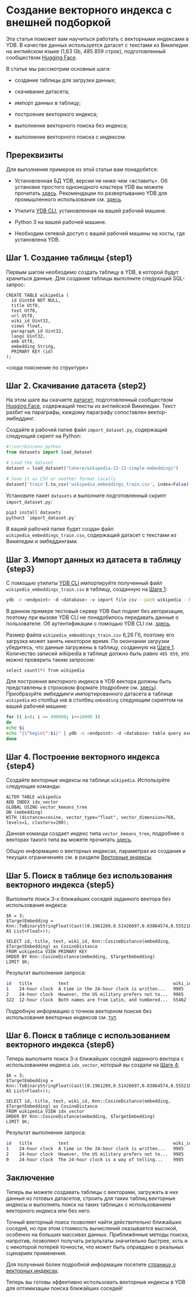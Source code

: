# Создание векторного индекса с внешней подборкой

Эта статья поможет вам научиться работать с векторными индексами в YDB. В качестве данных используется датасет с текстами из Википедии на английском языке (1,63 Gb, 485 859 строк), подготовленный сообществом [Hugging Face](https://huggingface.co).

В статье мы рассмотрим основные шаги:

* создание таблицы для загрузки данных;

* скачивание датасета;

* импорт данных в таблицу;

* построение векторного индекса;

* выполнение векторного поиска без индекса;

* выполнение векторного поиска с индексом.

## Пререквизиты

Для выполнения примеров из этой статьи вам понадобятся:

* Установленная БД YDB, версии не ниже чем <вставить>. Об установке простого однонодного кластера YDB вы можете прочитать [здесь](../../quickstart). Рекомендации по развертыванию YDB для промышленного использования см. [здесь](../../devops/concepts/system-requirements.md).

* Утилита [YDB CLI](../../reference/ydb-cli/), установленная на вашей рабочей машине.

* Python 3 на вашей рабочей машине.

* Необходим сетевой доступ с вашей рабочей машины на хосты, где установлена YDB.

## Шаг 1. Создание таблицы {step1}

Первым шагом необходимо создать таблицу в YDB, в которой будут храниться данные. Для создания таблицы выполните следующий SQL-запрос:

```yql
CREATE TABLE wikipedia (
  id Uint64 NOT NULL,
  title Utf8,
  text Utf8,
  url Utf8,
  wiki_id Uint32,
  views float,
  paragraph_id Uint32,
  langs Uint32,
  emb Utf8,
  embedding String,
  PRIMARY KEY (id)
);
```

<сюда пояснение по структуре>

## Шаг 2. Скачивание датасета {step2}

На этом шаге вы скачаете [датасет](https://huggingface.co/datasets/Cohere/wikipedia-22-12-simple-embeddings), подготовленный сообществом [Hugging Face](https://huggingface.co), содержащий тексты из английской Википедии. Текст разбит на параграфы, каждому параграфу сопоставлен вектор-эмбеддинг.

Создайте в рабочей папке файл `import_dataset.py`, содержащий следующий скрипт на Python:

```python
#!/usr/bin/env python
from datasets import load_dataset

# Load the dataset
dataset = load_dataset("Cohere/wikipedia-22-12-simple-embeddings")

# Save it as CSV or another format locally
dataset['train'].to_csv('wikipedia_embeddings_train.csv', index=False)
```

Установите пакет `datasets` и выполните подготовленный скрипт `import_dataset.py`:

```python
pip3 install datasets
python3 `import_dataset.py`
```

В вашей рабочей папке будет создан файл `wikipedia_embeddings_train.csv`, содержащий датасет с текстами из Википедии и эмбеддингами.

## Шаг 3. Импорт данных из датасета в таблицу {step3}

С помощью утилиты [YDB CLI](../../reference/ydb-cli/) импортируйте полученный файл `wikipedia_embeddings_train.csv` в таблицу, созданную на [Шаге 1](step1):

```bash
ydb -e <endpoint> -d <database> -v import file csv --path wikipedia --header wikipedia_embeddings_train.csv --timeout 30
```

В данном примере тестовый сервер YDB был поднят без авторизации, поэтому при вызове YDB CLI не понадобилось передавать данные о пользователе. Об аутентификации с помощью YDB CLI см. [здесь](../../reference/ydb-cli/connect).

Размер файла `wikipedia_embeddings_train.csv` 6,26 Гб, поэтому его загрузка может занять некоторое время. По окончании загрузки убедитесь, что данные загружены в таблицу, созданную на [Шаге 1](#шаг-1-создание-таблицы-step1). Количество записей wikipedia в таблице должно быть равно `485 859`, это можно проверить таким запросом:

```yql
select count(*) from wikipedia
```

Для построения векторного индекса в YDB вектора должны быть представлены в строковом формате (подробнее см. [здесь](../../yql/reference/udf/list/knn)). Преобразуйте эмбеддинги импортированного датасета в таблице `wikipedia` из столбца `emb` в столбец `embedding` следующим скриптом на вашей рабочей машине:

```bash
for (( i=0; i <= 490000; i+=10000 ))
do
echo $i
echo "{\"begin\":$i}" | ydb -e <endpoint> -d <database> table query execute -q 'declare $begin As Int32; UPDATE wikipedia SET embedding = Unwrap(Untag(Knn::ToBinaryStringFloat(Cast(String::SplitToList(String::ReplaceAll(String::RemoveAll(String::RemoveFirst(String::RemoveLast(emb, "]"), "["), "\n"), "  ", " "), " ") AS List<Float>)), "FloatVector")) WHERE id>=$begin AND id < $begin + 10000;'
done
```

## Шаг 4. Построение векторного индекса {step4}

Создайте векторные индексы на таблице `wikipedia`. Используйте следующие команды:

```yql
ALTER TABLE wikipedia
ADD INDEX idx_vector
GLOBAL USING vector_kmeans_tree
ON (embedding)
WITH (distance=cosine, vector_type="float", vector_dimension=768, levels=1, clusters=200);
```

Данная команда создает индекс типа `vector_kmeans_tree`, подробнее о векторах такого типа вы можете прочитать [здесь](../../dev/vector-indexes?version=main#kmeans-tree-type).

Общую информацию о векторных индексах, параметрах их создания и текущих ограничениях см. в разделе [Векторные индексы](../../dev/vector-indexes?version=main).

## Шаг 5. Поиск в таблице без использования векторного индекса {step5}

Выполните поиск 3-х ближайших соседей заданного вектора без использования индекса:

```yql
$K = 3;
$TargetEmbedding = Knn::ToBinaryStringFloat(Cast([0.1961289,0.51426697,0.03864574,0.5552187,-0.041873194,0.24177523,0.46322846,-0.3476358,-0.0802049,0.44246107,-0.06727136,-0.04970105,-0.0012320493,0.29773152,-0.3771864,0.047693416,0.30664062,0.15911901,0.27795044,0.11875397,-0.056650203,0.33322853,-0.28901896,-0.43791273,-0.014167095,0.36109218,-0.16923136,0.29162315,-0.22875166,0.122518055,0.030670911,-0.13762642,-0.13884683,0.31455114,-0.21587017,0.32154146,-0.4452795,-0.058932953,0.07103838,0.4289945,-0.6023675,-0.14161813,0.11005565,0.19201005,0.2591869,-0.24074492,0.18088372,-0.16547637,0.08194011,0.10669302,-0.049760908,0.15548608,0.011035396,0.16121127,-0.4862669,0.5691393,-0.4885568,0.90131176,0.20769958,0.010636337,-0.2094356,-0.15292564,-0.2704138,-0.01326699,0.11226809,0.37113565,-0.018971693,0.86532146,0.28991342,0.004782651,-0.0024367527,-0.0861291,0.39704522,0.25665164,-0.45121723,-0.2728092,0.1441502,-0.5042585,0.3507123,-0.38818485,0.5468399,0.16378048,-0.11177127,0.5224827,-0.05927702,0.44906104,-0.036211397,-0.08465567,-0.33162776,0.25222498,-0.22274417,0.15050206,-0.012386843,0.23640677,-0.18704978,0.1139806,0.19379948,-0.2326912,0.36477265,-0.2544955,0.27143118,-0.095495716,-0.1727166,0.29109988,0.32738894,0.0016002139,0.052142758,0.37208632,0.034044757,0.17740013,0.16472393,-0.20134833,0.055949032,-0.06671674,0.04691583,0.13196157,-0.13174891,-0.17132106,-0.4257385,-1.1067779,0.55262613,0.37117195,-0.37033138,-0.16229,-0.31594914,-0.87293816,0.62064904,-0.32178572,0.28461748,0.41640115,-0.050539408,0.009697271,0.3483608,0.4401717,-0.08273758,0.4873984,0.057845585,0.28128678,-0.43955156,-0.18790118,0.40001884,0.54413813,0.054571174,0.65416795,0.04503013,0.40744695,-0.048226677,0.4787822,0.09700139,0.07739511,0.6503141,0.39685145,-0.54047453,0.041596334,-0.22190939,0.25528133,0.17406437,-0.17308964,0.22076453,0.31207982,0.8434676,0.2086337,-0.014262581,0.05081182,-0.30908328,-0.35717097,0.17224313,0.5266846,0.58924395,-0.29272506,0.01910475,0.061457288,0.18099669,0.04807291,0.34706554,0.32477927,0.17174402,-0.070991516,0.5819317,0.71045977,0.07172716,0.32184732,0.19009985,0.04727492,0.3004647,0.26943457,0.61640364,0.1655051,-0.6033329,0.09797926,-0.20623252,0.10987298,1.016591,-0.29540864,0.25161317,0.19790122,0.14642714,0.5081536,-0.22128952,0.4286613,-0.029895071,0.23768105,-0.0023987228,0.086968,0.42884818,-0.33578634,-0.38033295,-0.16163215,-0.18072455,-0.5015756,0.28035417,-0.0066010267,0.67613393,-0.026721207,0.22796173,-0.008428602,-0.38017297,-0.33044866,0.4519961,-0.05542353,-0.2976922,0.37046987,0.23409955,-0.24246313,-0.12839256,-0.4206849,-0.049280513,-0.7651326,0.1649417,-0.2321146,0.106625736,-0.37506104,0.14470209,-0.114986554,-0.17738944,0.612335,0.25292027,-0.092776075,-0.3876576,-0.08905502,0.3793106,0.7376429,-0.3080258,-0.3869677,0.5239047,-0.41152182,0.22852719,0.42226496,-0.28244498,0.0651847,0.3525671,-0.5396397,-0.17514983,0.29470462,-0.47671098,0.43471992,0.38677526,0.054752454,0.2183725,0.06853758,-0.12792642,0.67841107,0.24607432,0.18936129,0.24056062,-0.30873874,0.62442464,0.5792256,0.20426203,0.54328054,0.56583667,-0.7724596,-0.08384111,-0.16767848,-0.21682987,0.05710991,-0.015403866,0.38889074,-0.6050326,0.4075437,0.40839496,0.2507789,-0.32695654,0.24276069,0.1271161,-0.010688765,-0.31864303,0.15747054,-0.4670915,-0.21059138,0.7470888,0.47273478,-0.119508654,-0.63659865,0.64500844,0.5370401,0.28596714,0.0046216915,0.12771192,-0.18660222,0.47342712,-0.32039297,0.10946048,0.25172964,0.021965463,-0.12397459,-0.048939236,0.2881649,-0.61231786,-0.33459276,-0.29495123,-0.14027011,-0.23020774,0.73250633,0.71871173,0.78408533,0.4140183,0.1398299,0.7395877,0.06801048,-0.8895956,-0.64981127,-0.37226167,0.1905936,0.12819989,-0.47098637,-0.14334664,-0.933116,0.4597078,0.09895813,0.38114703,0.14368558,-0.42793563,-0.10805895,0.025374172,0.40162122,-0.1686769,0.5257471,-0.3540743,0.08181256,-0.34759146,0.0053078625,0.09163392,0.074487045,-0.14934056,0.034427803,0.19613744,-0.00032829077,0.27792764,0.09889235,-0.029708104,0.3528952,0.22679164,-0.27263018,0.6655268,-0.21362385,0.13035864,0.41666874,0.1253278,-0.22861275,0.105085365,0.09412938,0.03228179,0.11568338,0.23504587,-0.044100706,0.0104857525,-0.07461301,0.1034835,0.3078725,0.5257031,-0.015183647,-0.0060899477,-0.02852683,-0.39821762,-0.20495597,-0.14892153,0.44850922,0.40366673,-0.10324784,0.4095244,0.8356313,0.21190739,-0.12822983,0.06830399,0.036365107,0.044244137,0.26112562,0.033477627,-0.41074416,-0.009961431,0.23717403,0.12438699,-0.05255729,-0.18411024,-0.18563229,-0.16543737,-0.122300245,0.40962145,-0.4751102,0.5309857,0.04474563,0.103834346,0.14118321,4.2373734,0.45751426,0.21709882,0.6866778,0.14838168,-0.1831362,0.10963214,-0.33557487,-0.1084519,0.3299757,0.076113895,0.12850489,-0.07326015,-0.23770756,0.11080451,0.29712623,-0.13904962,0.25797644,-0.5074562,0.4018296,-0.23186816,0.24427155,0.39540753,0.015477164,0.14021018,0.273185,0.013538655,0.47227964,0.52339536,0.54428,0.16983595,0.5470162,-0.0042650895,0.21768,0.090606116,-0.13433483,0.5818122,-0.1384567,0.2354754,0.08440857,-0.2166868,0.48664945,-0.13175073,0.45613387,0.089229666,0.15436831,0.08720108,0.37597507,0.52855235,-0.019367872,0.544358,-0.327109,-0.20839518,-0.33598265,0.033363096,0.42312673,0.13452567,0.40526676,0.08402101,-0.19661862,-0.24802914,0.23069139,0.5153508,0.13562717,-0.23842931,-0.23257096,-0.009195984,0.41388315,0.56304437,-0.23492545,-0.2642354,0.3038204,-0.09548942,-0.22467934,-0.2561862,-0.34057313,-0.19744347,0.0007430283,-0.12842518,-0.13980682,0.6849243,0.1795335,-0.5626032,-0.07626079,-0.062749654,0.6660117,-0.4479761,0.07978033,0.6269782,0.536793,0.6801336,-0.22563715,0.38902125,-0.09493616,0.21312712,0.17763247,0.1796997,-3.868085,0.08134122,0.10347531,-0.034904435,-0.2792477,-0.17850947,0.083218865,0.26535586,-0.25551575,0.28172702,0.1383222,0.10376686,-0.123248994,0.1985073,-0.40000066,0.44763976,0.028454497,0.37575415,0.071487874,-0.16965964,0.38927504,0.29088503,-0.011822928,-0.19522227,-0.1766321,0.1731763,0.49192554,0.44358602,-0.49064636,0.024170646,0.025736902,-0.17963372,0.38337404,0.07339889,0.042465065,0.5910191,0.07904464,-0.043729525,-0.16969916,0.4008944,-0.04921039,-0.3757768,0.6075314,-0.24661873,-0.1780646,0.60300773,-0.09518917,0.2213779,-0.46496615,-0.41421738,0.23309247,0.14687467,-0.36499617,0.04227981,0.88024706,0.57489127,0.21026954,-0.13666761,0.05710815,0.22095469,-0.033460964,0.13861561,0.22527887,0.1660716,-0.3286249,-0.060175333,-0.2971499,0.2454142,0.6536238,-0.22991207,0.046677545,-0.026631566,-0.04271381,-0.53681016,0.11866242,-0.24970472,-0.37882543,0.33650783,0.7634871,-0.2858582,0.029164914,0.28833458,-0.39263156,0.64842117,2.6358266,0.058920268,2.2507918,0.6809379,-0.41290292,0.36954543,-0.60793567,0.42561662,0.2498035,0.27133986,-0.005307673,0.32910514,-0.03169463,-0.02270061,-0.14702365,-0.25256258,0.54468036,-0.46112943,-0.07411629,-0.030253865,0.20578359,0.6495886,-0.11674013,0.029835526,0.019896187,-0.008101909,0.3706806,-0.26088533,-0.018712807,0.17228629,0.15223767,0.0675542,0.6338221,-0.15303946,0.02908536,0.27217266,-0.10829474,4.503505,-0.37745082,0.20543274,-0.087563366,-0.14404398,0.5562983,0.41639867,-0.38191214,-0.16266975,-0.46071815,0.51874137,0.36326376,0.027115177,-0.06804209,0.35159302,-0.41162485,0.30493516,0.18828706,0.63608,-0.04735176,0.13811842,0.09368063,0.037441075,-0.0012712433,-0.19929455,0.34804425,0.46975428,0.38857734,-0.061463855,0.122808196,0.37608445,5.2436657,0.25659403,-0.19236223,-0.25611007,0.22265173,0.5898642,-0.28255892,-0.4123271,-0.4214137,0.09197922,-0.060595497,-0.13819462,-0.13570791,0.25433356,0.5907837,0.2548469,-0.39375016,-0.37651995,0.701745,-0.0359955,-0.048193086,0.4458719,0.088069156,-0.015497342,0.52568024,-0.4795603,-0.025876174,0.76476455,-0.32245165,-0.038828112,0.6325802,0.06385053,-0.26389623,0.2439906,-0.4231506,0.19213657,0.5828574,0.053197365,0.45217928,0.040650904,0.83714896,0.63782233,-0.737095,-0.41026706,0.23113042,0.19471557,-0.24410644,-0.35155243,0.20881484,-0.01721743,-0.29494065,-0.114185065,1.2226206,-0.16469914,0.083336286,0.63608664,0.41011855,-0.032080106,-0.08833447,-0.6261006,0.22665286,0.08313674,-0.16372047,0.5235312,0.39580458,0.0007253827,0.10186727,-0.15955615,0.54162663,0.32992217,-0.02491269,0.16312002,0.118171245,-0.029900813,0.038405042,0.31396118,0.45241603,-0.07010825,0.07611299,0.084779754,0.34168348,-0.60676336,0.054825004,-0.16054128,0.2525291,0.20532744,-0.1510394,0.4857572,0.32150552,0.35749313,0.4483151,0.0057622716,0.28705776,-0.018361313,0.08605509,-0.08649293,0.26918742,0.4806176,0.098294765,0.3284613,0.00010664656,0.43832678,-0.33351916,0.02354738,0.004953976,-0.14319824,-0.33351237,-0.7268964,0.56292313,0.1275613,0.4438945,0.7984555,-0.19372283,0.2940397,-0.11770557] AS List<Float>));

SELECT id, title, text, wiki_id, Knn::CosineDistance(embedding, $TargetEmbedding) as CosineDistance
FROM wikipedia VIEW PRIMARY KEY
ORDER BY Knn::CosineDistance(embedding, $TargetEmbedding)
LIMIT $K;
```

Результат выполнения запроса:

```bash
id   title          text                                        wiki_id CosineDistance
1    24-hour clock  A time in the 24-hour clock is written...   9985    0
2    24-hour clock  However, the US military prefers not to...  9985    0.06253927946
322  12-hour clock  Both names are from Latin, and numbered...  55462   0.07501709461
```

Подробную информацию о точном векторном поиске без использования векторных индексов см. [тут](../../yql//reference/udf/list/knn?version=main).

## Шаг 6. Поиск в таблице с использованием векторного индекса {step6}

Теперь выполните поиск 3-х ближайших соседей заданного вектора с использованием индекса `idx_vector`, который вы создали на [Шаге 4:](#шаг-4-построение-векторного-индекса-step4)

```yql
$K = 3;
$TargetEmbedding = Knn::ToBinaryStringFloat(Cast([0.1961289,0.51426697,0.03864574,0.5552187,-0.041873194,0.24177523,0.46322846,-0.3476358,-0.0802049,0.44246107,-0.06727136,-0.04970105,-0.0012320493,0.29773152,-0.3771864,0.047693416,0.30664062,0.15911901,0.27795044,0.11875397,-0.056650203,0.33322853,-0.28901896,-0.43791273,-0.014167095,0.36109218,-0.16923136,0.29162315,-0.22875166,0.122518055,0.030670911,-0.13762642,-0.13884683,0.31455114,-0.21587017,0.32154146,-0.4452795,-0.058932953,0.07103838,0.4289945,-0.6023675,-0.14161813,0.11005565,0.19201005,0.2591869,-0.24074492,0.18088372,-0.16547637,0.08194011,0.10669302,-0.049760908,0.15548608,0.011035396,0.16121127,-0.4862669,0.5691393,-0.4885568,0.90131176,0.20769958,0.010636337,-0.2094356,-0.15292564,-0.2704138,-0.01326699,0.11226809,0.37113565,-0.018971693,0.86532146,0.28991342,0.004782651,-0.0024367527,-0.0861291,0.39704522,0.25665164,-0.45121723,-0.2728092,0.1441502,-0.5042585,0.3507123,-0.38818485,0.5468399,0.16378048,-0.11177127,0.5224827,-0.05927702,0.44906104,-0.036211397,-0.08465567,-0.33162776,0.25222498,-0.22274417,0.15050206,-0.012386843,0.23640677,-0.18704978,0.1139806,0.19379948,-0.2326912,0.36477265,-0.2544955,0.27143118,-0.095495716,-0.1727166,0.29109988,0.32738894,0.0016002139,0.052142758,0.37208632,0.034044757,0.17740013,0.16472393,-0.20134833,0.055949032,-0.06671674,0.04691583,0.13196157,-0.13174891,-0.17132106,-0.4257385,-1.1067779,0.55262613,0.37117195,-0.37033138,-0.16229,-0.31594914,-0.87293816,0.62064904,-0.32178572,0.28461748,0.41640115,-0.050539408,0.009697271,0.3483608,0.4401717,-0.08273758,0.4873984,0.057845585,0.28128678,-0.43955156,-0.18790118,0.40001884,0.54413813,0.054571174,0.65416795,0.04503013,0.40744695,-0.048226677,0.4787822,0.09700139,0.07739511,0.6503141,0.39685145,-0.54047453,0.041596334,-0.22190939,0.25528133,0.17406437,-0.17308964,0.22076453,0.31207982,0.8434676,0.2086337,-0.014262581,0.05081182,-0.30908328,-0.35717097,0.17224313,0.5266846,0.58924395,-0.29272506,0.01910475,0.061457288,0.18099669,0.04807291,0.34706554,0.32477927,0.17174402,-0.070991516,0.5819317,0.71045977,0.07172716,0.32184732,0.19009985,0.04727492,0.3004647,0.26943457,0.61640364,0.1655051,-0.6033329,0.09797926,-0.20623252,0.10987298,1.016591,-0.29540864,0.25161317,0.19790122,0.14642714,0.5081536,-0.22128952,0.4286613,-0.029895071,0.23768105,-0.0023987228,0.086968,0.42884818,-0.33578634,-0.38033295,-0.16163215,-0.18072455,-0.5015756,0.28035417,-0.0066010267,0.67613393,-0.026721207,0.22796173,-0.008428602,-0.38017297,-0.33044866,0.4519961,-0.05542353,-0.2976922,0.37046987,0.23409955,-0.24246313,-0.12839256,-0.4206849,-0.049280513,-0.7651326,0.1649417,-0.2321146,0.106625736,-0.37506104,0.14470209,-0.114986554,-0.17738944,0.612335,0.25292027,-0.092776075,-0.3876576,-0.08905502,0.3793106,0.7376429,-0.3080258,-0.3869677,0.5239047,-0.41152182,0.22852719,0.42226496,-0.28244498,0.0651847,0.3525671,-0.5396397,-0.17514983,0.29470462,-0.47671098,0.43471992,0.38677526,0.054752454,0.2183725,0.06853758,-0.12792642,0.67841107,0.24607432,0.18936129,0.24056062,-0.30873874,0.62442464,0.5792256,0.20426203,0.54328054,0.56583667,-0.7724596,-0.08384111,-0.16767848,-0.21682987,0.05710991,-0.015403866,0.38889074,-0.6050326,0.4075437,0.40839496,0.2507789,-0.32695654,0.24276069,0.1271161,-0.010688765,-0.31864303,0.15747054,-0.4670915,-0.21059138,0.7470888,0.47273478,-0.119508654,-0.63659865,0.64500844,0.5370401,0.28596714,0.0046216915,0.12771192,-0.18660222,0.47342712,-0.32039297,0.10946048,0.25172964,0.021965463,-0.12397459,-0.048939236,0.2881649,-0.61231786,-0.33459276,-0.29495123,-0.14027011,-0.23020774,0.73250633,0.71871173,0.78408533,0.4140183,0.1398299,0.7395877,0.06801048,-0.8895956,-0.64981127,-0.37226167,0.1905936,0.12819989,-0.47098637,-0.14334664,-0.933116,0.4597078,0.09895813,0.38114703,0.14368558,-0.42793563,-0.10805895,0.025374172,0.40162122,-0.1686769,0.5257471,-0.3540743,0.08181256,-0.34759146,0.0053078625,0.09163392,0.074487045,-0.14934056,0.034427803,0.19613744,-0.00032829077,0.27792764,0.09889235,-0.029708104,0.3528952,0.22679164,-0.27263018,0.6655268,-0.21362385,0.13035864,0.41666874,0.1253278,-0.22861275,0.105085365,0.09412938,0.03228179,0.11568338,0.23504587,-0.044100706,0.0104857525,-0.07461301,0.1034835,0.3078725,0.5257031,-0.015183647,-0.0060899477,-0.02852683,-0.39821762,-0.20495597,-0.14892153,0.44850922,0.40366673,-0.10324784,0.4095244,0.8356313,0.21190739,-0.12822983,0.06830399,0.036365107,0.044244137,0.26112562,0.033477627,-0.41074416,-0.009961431,0.23717403,0.12438699,-0.05255729,-0.18411024,-0.18563229,-0.16543737,-0.122300245,0.40962145,-0.4751102,0.5309857,0.04474563,0.103834346,0.14118321,4.2373734,0.45751426,0.21709882,0.6866778,0.14838168,-0.1831362,0.10963214,-0.33557487,-0.1084519,0.3299757,0.076113895,0.12850489,-0.07326015,-0.23770756,0.11080451,0.29712623,-0.13904962,0.25797644,-0.5074562,0.4018296,-0.23186816,0.24427155,0.39540753,0.015477164,0.14021018,0.273185,0.013538655,0.47227964,0.52339536,0.54428,0.16983595,0.5470162,-0.0042650895,0.21768,0.090606116,-0.13433483,0.5818122,-0.1384567,0.2354754,0.08440857,-0.2166868,0.48664945,-0.13175073,0.45613387,0.089229666,0.15436831,0.08720108,0.37597507,0.52855235,-0.019367872,0.544358,-0.327109,-0.20839518,-0.33598265,0.033363096,0.42312673,0.13452567,0.40526676,0.08402101,-0.19661862,-0.24802914,0.23069139,0.5153508,0.13562717,-0.23842931,-0.23257096,-0.009195984,0.41388315,0.56304437,-0.23492545,-0.2642354,0.3038204,-0.09548942,-0.22467934,-0.2561862,-0.34057313,-0.19744347,0.0007430283,-0.12842518,-0.13980682,0.6849243,0.1795335,-0.5626032,-0.07626079,-0.062749654,0.6660117,-0.4479761,0.07978033,0.6269782,0.536793,0.6801336,-0.22563715,0.38902125,-0.09493616,0.21312712,0.17763247,0.1796997,-3.868085,0.08134122,0.10347531,-0.034904435,-0.2792477,-0.17850947,0.083218865,0.26535586,-0.25551575,0.28172702,0.1383222,0.10376686,-0.123248994,0.1985073,-0.40000066,0.44763976,0.028454497,0.37575415,0.071487874,-0.16965964,0.38927504,0.29088503,-0.011822928,-0.19522227,-0.1766321,0.1731763,0.49192554,0.44358602,-0.49064636,0.024170646,0.025736902,-0.17963372,0.38337404,0.07339889,0.042465065,0.5910191,0.07904464,-0.043729525,-0.16969916,0.4008944,-0.04921039,-0.3757768,0.6075314,-0.24661873,-0.1780646,0.60300773,-0.09518917,0.2213779,-0.46496615,-0.41421738,0.23309247,0.14687467,-0.36499617,0.04227981,0.88024706,0.57489127,0.21026954,-0.13666761,0.05710815,0.22095469,-0.033460964,0.13861561,0.22527887,0.1660716,-0.3286249,-0.060175333,-0.2971499,0.2454142,0.6536238,-0.22991207,0.046677545,-0.026631566,-0.04271381,-0.53681016,0.11866242,-0.24970472,-0.37882543,0.33650783,0.7634871,-0.2858582,0.029164914,0.28833458,-0.39263156,0.64842117,2.6358266,0.058920268,2.2507918,0.6809379,-0.41290292,0.36954543,-0.60793567,0.42561662,0.2498035,0.27133986,-0.005307673,0.32910514,-0.03169463,-0.02270061,-0.14702365,-0.25256258,0.54468036,-0.46112943,-0.07411629,-0.030253865,0.20578359,0.6495886,-0.11674013,0.029835526,0.019896187,-0.008101909,0.3706806,-0.26088533,-0.018712807,0.17228629,0.15223767,0.0675542,0.6338221,-0.15303946,0.02908536,0.27217266,-0.10829474,4.503505,-0.37745082,0.20543274,-0.087563366,-0.14404398,0.5562983,0.41639867,-0.38191214,-0.16266975,-0.46071815,0.51874137,0.36326376,0.027115177,-0.06804209,0.35159302,-0.41162485,0.30493516,0.18828706,0.63608,-0.04735176,0.13811842,0.09368063,0.037441075,-0.0012712433,-0.19929455,0.34804425,0.46975428,0.38857734,-0.061463855,0.122808196,0.37608445,5.2436657,0.25659403,-0.19236223,-0.25611007,0.22265173,0.5898642,-0.28255892,-0.4123271,-0.4214137,0.09197922,-0.060595497,-0.13819462,-0.13570791,0.25433356,0.5907837,0.2548469,-0.39375016,-0.37651995,0.701745,-0.0359955,-0.048193086,0.4458719,0.088069156,-0.015497342,0.52568024,-0.4795603,-0.025876174,0.76476455,-0.32245165,-0.038828112,0.6325802,0.06385053,-0.26389623,0.2439906,-0.4231506,0.19213657,0.5828574,0.053197365,0.45217928,0.040650904,0.83714896,0.63782233,-0.737095,-0.41026706,0.23113042,0.19471557,-0.24410644,-0.35155243,0.20881484,-0.01721743,-0.29494065,-0.114185065,1.2226206,-0.16469914,0.083336286,0.63608664,0.41011855,-0.032080106,-0.08833447,-0.6261006,0.22665286,0.08313674,-0.16372047,0.5235312,0.39580458,0.0007253827,0.10186727,-0.15955615,0.54162663,0.32992217,-0.02491269,0.16312002,0.118171245,-0.029900813,0.038405042,0.31396118,0.45241603,-0.07010825,0.07611299,0.084779754,0.34168348,-0.60676336,0.054825004,-0.16054128,0.2525291,0.20532744,-0.1510394,0.4857572,0.32150552,0.35749313,0.4483151,0.0057622716,0.28705776,-0.018361313,0.08605509,-0.08649293,0.26918742,0.4806176,0.098294765,0.3284613,0.00010664656,0.43832678,-0.33351916,0.02354738,0.004953976,-0.14319824,-0.33351237,-0.7268964,0.56292313,0.1275613,0.4438945,0.7984555,-0.19372283,0.2940397,-0.11770557] AS List<Float>));

SELECT id, title, text, wiki_id, Knn::CosineDistance(embedding, $TargetEmbedding) as CosineDistance
FROM wikipedia VIEW idx_vector
ORDER BY Knn::CosineDistance(embedding, $TargetEmbedding)
LIMIT $K;
```

Результат выполнения запроса:

```bash
id   title          text                                        wiki_id CosineDistance
1    24-hour clock  A time in the 24-hour clock is written...   9985    0
2    24-hour clock  However, the US military prefers not to...  9985    0.06253927946
0    24-hour clock  The 24-hour clock is a way of telling...    9985    0.07683444023
```

## Заключение

Теперь вы можете создавать таблицы с векторами, загружать в них данные из готовых датасетов, строить для таких таблиц векторные индексы и выполнять поиск на таких таблицах с использованием векторного индекса или без него.

Точный векторный поиск позволяет найти действительно ближайших соседей, но при этом стоимость вычислений оказывается высокой, особенно на больших массивах данных. Приближённые методы поиска, напротив, позволяют получать результаты значительно быстрее, хоть и с некоторой потерей точности, что может быть оправдано в реальных сценариях применения.

Для получения более подробной информации посетите [страницу о векторных индексах](../../dev/vector-indexes?version=main).

Теперь вы готовы эффективно использовать векторные индексы в YDB для оптимизации поиска ближайших соседей!